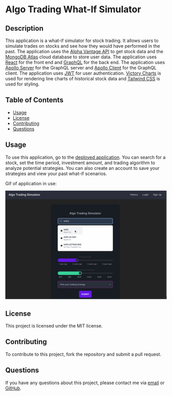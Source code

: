 # Algo Trading What-If Simulator

## Description

This application is a what-if simulator for stock trading. It allows users to simulate trades on stocks and see how they would have performed in the past. The application uses the [Alpha Vantage API](https://www.alphavantage.co/) to get stock data and the [MongoDB Atlas](https://www.mongodb.com/cloud/atlas) cloud database to store user data. The application uses [React](https://reactjs.org/) for the front end and [GraphQL](https://graphql.org/) for the back end. The application uses [Apollo Server](https://www.apollographql.com/docs/apollo-server/) for the GraphQL server and [Apollo Client](https://www.apollographql.com/docs/react/) for the GraphQL client. The application uses [JWT](https://jwt.io/) for user authentication. [Victory Charts](https://formidable.com/open-source/victory/) is used for rendering line charts of historical stock data and [Tailwind CSS](https://tailwindcss.com/) is used for styling.

## Table of Contents

* [Usage](#usage)
* [License](#license)
* [Contributing](#contributing)
* [Questions](#questions)

## Usage

To use this application, go to the [deployed application](https://algo-trading-simulator.herokuapp.com/). You can search for a stock, set the time period, investment amount, and trading algorithm to analyze potential strategies. You can also create an account to save your strategies and view your past what-if scenarios.

Gif of application in use:

![Gif of application in use](./assets/demo.gif)

## License

This project is licensed under the MIT license.

## Contributing

To contribute to this project, fork the repository and submit a pull request.

## Questions

If you have any questions about this project, please contact me via [email](mailto:mccoy.did@gmail.com) or [GitHub](https://github.com/mccoydidericksen).